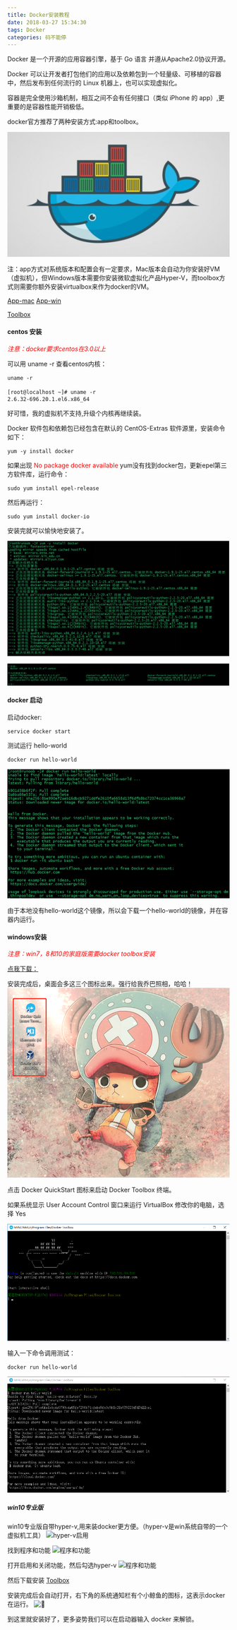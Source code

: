 ```yaml
---
title: Docker安装教程
date: 2018-03-27 15:34:30
tags: Docker
categories: 码不能停
---
```


Docker 是一个开源的应用容器引擎，基于 Go 语言 并遵从Apache2.0协议开源。

Docker 可以让开发者打包他们的应用以及依赖包到一个轻量级、可移植的容器中，然后发布到任何流行的 Linux 机器上，也可以实现虚拟化。

容器是完全使用沙箱机制，相互之间不会有任何接口（类似 iPhone 的 app）,更重要的是容器性能开销极低。

docker官方推荐了两种安装方式:app和toolbox。

![Docker](docker-install/docker.jpg)
<!--more-->

注：app方式对系统版本和配置会有一定要求，Mac版本会自动为你安装好VM（虚拟机），但Windows版本需要你安装微软虚拟化产品Hyper-V，而toolbox方式则需要你额外安装virtualbox来作为docker的VM。

[App-mac](https://docs.docker.com/docker-for-mac/)
[App-win](https://docs.docker.com/docker-for-windows/)

[Toolbox](https://www.docker.com/products/docker-toolbox)


#### centos 安装

_<font color=red>注意：docker要求centos在3.0以上</font>_

可以用 uname -r 查看centos内核：
```
uname -r

[root@localhost ~]# uname -r
2.6.32-696.20.1.el6.x86_64

```

好可惜，我的虚拟机不支持,升级个内核再继续装。

Docker 软件包和依赖包已经包含在默认的 CentOS-Extras 软件源里，安装命令如下：
```
yum -y install docker
```
如果出现 <font color=red>No package docker available</font>
yum没有找到docker包，更新epel第三方软件库，运行命令：

```
sudo yum install epel-release
```
然后再运行：
```
sudo yum install docker-io
```
安装完就可以愉快地安装了。

![安装](docker-install/yum.png)

![安装完成](docker-install/yumdone.png)


#### docker 启动

启动docker:
```
service docker start
```

测试运行 hello-world
```
docker run hello-world
```

![测试运行](docker-install/hello.png)

由于本地没有hello-world这个镜像，所以会下载一个hello-world的镜像，并在容器内运行。

#### windows安装

_<font color=red>注意：win7，8和10的家庭版需要docker toolbox安装</font>_

[点我下载：](https://docs.docker.com/toolbox/toolbox_install_windows/)

安装完成后，桌面会多这三个图标出来。强行给我乔巴照相，哈哈！
![安装完成](docker-install/winok.png)

点击 Docker QuickStart 图标来启动 Docker Toolbox 终端。

如果系统显示 User Account Control 窗口来运行 VirtualBox 修改你的电脑，选择 Yes

![启动](docker-install/启动.png)

输入一下命令调用测试：
```
docker run hello-world
```

![启动测试](docker-install/hello-win.png)

##### win10专业版

win10专业版自带hyper-v,用来装docker更方便。（hyper-v是win系统自带的一个虚拟机工具）
![hyper-v启用](docker-install/hyper-v.png)

找到程序和功能
![程序和功能](docker-install/程序和功能.png)

打开启用和关闭功能，然后勾选hyper-v
![程序和功能](docker-install/勾选.png)

然后下载安装 [Toolbox](https://www.docker.com/get-docker.png)

安装完成后会自动打开，右下角的系统通知栏有个小鲸鱼的图标，这表示docker在运行。
![🐳](docker-install/docker.png)

到这里就安装好了，更多姿势我们可以在启动器输入 docker 来解锁。
